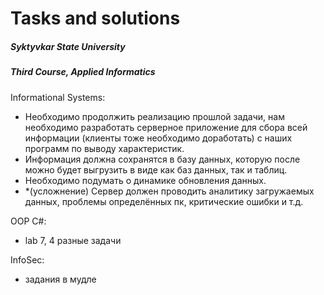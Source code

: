 # Tasks and solutions
##### Syktyvkar State University
##### Third Course, Applied Informatics<br>
Informational Systems:<br>
- Необходимо продолжить реализацию прошлой задачи, нам необходимо разработать серверное приложение для сбора всей информации (клиенты тоже необходимо доработать) с наших программ по выводу характеристик.<br>
- Информация должна сохранятся в базу данных, которую после можно будет выгрузить в виде как баз данных, так и таблиц.<br>
- Необходимо подумать о динамике обновления данных.<br>
- *(усложнение) Сервер должен проводить аналитику загружаемых данных, проблемы определённых пк, критические ошибки и т.д.

OOP C#:
- lab 7, 4 разные задачи

InfoSec:
- задания в мудле
